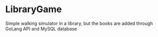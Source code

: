 # LibraryGame
 Simple walking simulator in a library, but the books are added through GoLang API and MySQL database
